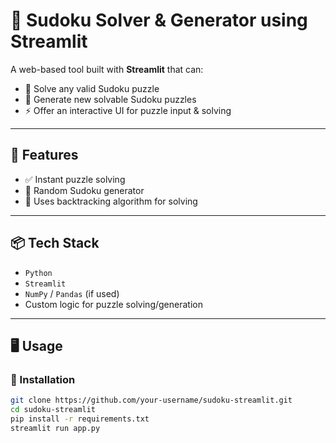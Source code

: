 # 🧩 Sudoku Solver & Generator using Streamlit

A web-based tool built with **Streamlit** that can:
- 🔢 Solve any valid Sudoku puzzle
- 🎲 Generate new solvable Sudoku puzzles
- ⚡ Offer an interactive UI for puzzle input & solving



---

## 🚀 Features

- ✅ Instant puzzle solving
- 🔁 Random Sudoku generator
- 🧠 Uses backtracking algorithm for solving

---

## 📦 Tech Stack

- `Python`
- `Streamlit`
- `NumPy` / `Pandas` (if used)
- Custom logic for puzzle solving/generation

---

## 🖥️ Usage

### 🔧 Installation
```bash
git clone https://github.com/your-username/sudoku-streamlit.git
cd sudoku-streamlit
pip install -r requirements.txt
streamlit run app.py

